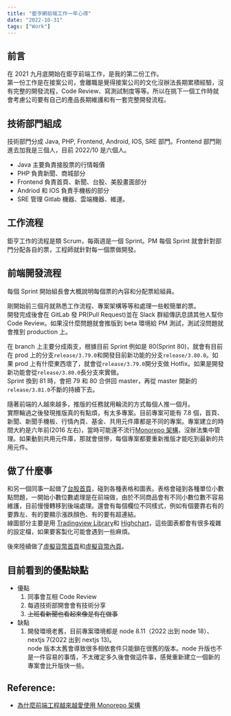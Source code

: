 ```yaml
---
title: "鉅亨網前端工作一年心得"
date: "2022-10-31"
tags: ["Work"]
---
```


## 前言

在 2021 九月底開始在鉅亨前端工作，是我的第二份工作。\
第一份工作是在接案公司，會離職是覺得接案公司的文化沒辦法長期累積經驗，沒有完整的開發流程，Code Review、寫測試制度等等。所以在挑下一個工作時就會考慮公司要有自己的產品長期維護和有一套完整開發流程。

## 技術部門組成

技術部門分成 Java, PHP, Frontend, Android, IOS, SRE 部門。Frontend 部門剛進去加我是三個人，目前 2022/10 是六個人。

- Java 主要負責接股票的行情報價
- PHP 負責新聞、商城部分
- Frontend 負責首頁、新聞、台股、美股畫面部分
- Andriod 和 IOS 負責手機板的部分
- SRE 管理 Gitlab 機器、雲端機器、維運。

## 工作流程

鉅亨工作的流程是類 Scrum，每兩週是一個 Sprint。PM 每個 Sprint 就會針對部門分配各自的票，工程師就針對每一個票做開發。

## 前端開發流程

每個 Sprint 開始組長會大概說明每個票的內容和分配票給組員。

剛開始前三個月就熟悉工作流程、專案架構等等和處理一些較簡單的票。\
開發完成後會在 GitLab 發 PR(Pull Request)並在 Slack 群組傳訊息請其他人幫你 Code Review。如果沒什麼問題就會推版到 beta 環境給 PM 測試，測試沒問題就會推到 production 上。

在 branch 上主要分成兩支，根據目前 Sprint 例如是 80(Sprint 80)，就會有目前在 prod 上的分支`release/3.79.0`和開發目前新功能的分支`release/3.80.0`。如果 prod 上有什麼東西壞了，就會從`release/3.79.0`開分支做 Hotfix。如果是開發新功能會從`release/3.80.0`長分支來實做。\
Sprint 換到 81 時，會把 79 和 80 合併回 master，再從 master 開新的`release/3.81.0`不斷的持續下去。

隨著前端的人越來越多，推版的任務就用輪流的方式每個人推一個月。\
實際輪過之後發現推版真的有點煩，有太多專案。目前專案可能有 7.8 個，首頁、新聞、新聞手機板、行情內頁、基金、共用元件庫都是不同的專案。專案建立的時間大約是六年前(2016 左右)，當時可能還不流行[Monorepo 架構](https://medium.com/hannah-lin/%E7%82%BA%E4%BB%80%E9%BA%BC%E5%89%8D%E7%AB%AF%E5%B7%A5%E7%A8%8B%E8%B6%8A%E4%BE%86%E8%B6%8A%E6%84%9B%E4%BD%BF%E7%94%A8-monorepo-%E6%9E%B6%E6%A7%8B-661afa90910a)，沒辦法集中管理。如果動到共用元件庫，那就會很慘，每個專案都要重新推版才能吃到最新的共用元件。

## 做了什麼事

和另一個同事一起做了[台股首頁](https://www.cnyes.com/twstock/)，碰到各種表格和圖表。表格會碰到各種單位小數點問題，一開始小數位數處理是在前端做，由於不同商品會有不同小數位數不容易維護，目前慢慢轉移到後端處理。還會有每個欄位不同樣式，例如有個要靠右有的要靠左、有的要顯示漲跌顏色、有的要有超連結。\
線圖部分主要是用 [Tradingview Library](https://www.tradingview.com/HTML5-stock-forex-bitcoin-charting-library/)和 [Highchart](https://www.highcharts.com/)，這些圖表都會有很多複雜的設定檔，如果要客製化可能會遇到一些麻煩。

後來陸續做了[虛擬貨幣首頁](https://crypto.cnyes.com/)和[虛擬貨幣內頁](https://crypto.cnyes.com/BTC/24h)。

## 目前看到的優點缺點

- 優點
  1. 同事會互相 Code Review
	2. 每週技術部開會會有技術分享
  3. ~~上班看新聞也看起來像是有在做事~~
- 缺點
  1.  開發環境老舊，目前專案環境都是 node 8.11（2022 出到 node 18）、nextjs 7(2022 出到 nextjs 13)。\
  node 版本太舊會導致很多相依套件只能鎖在很舊的版本。node 升版也不是一件容易的事情，不太確定多久後會做這件事，感覺重新建立一個新的專案會比升版快一些。

## Reference:

- [為什麼前端工程越來越愛使用 Monorepo 架構](https://medium.com/hannah-lin/%E7%82%BA%E4%BB%80%E9%BA%BC%E5%89%8D%E7%AB%AF%E5%B7%A5%E7%A8%8B%E8%B6%8A%E4%BE%86%E8%B6%8A%E6%84%9B%E4%BD%BF%E7%94%A8-monorepo-%E6%9E%B6%E6%A7%8B-661afa90910a)
